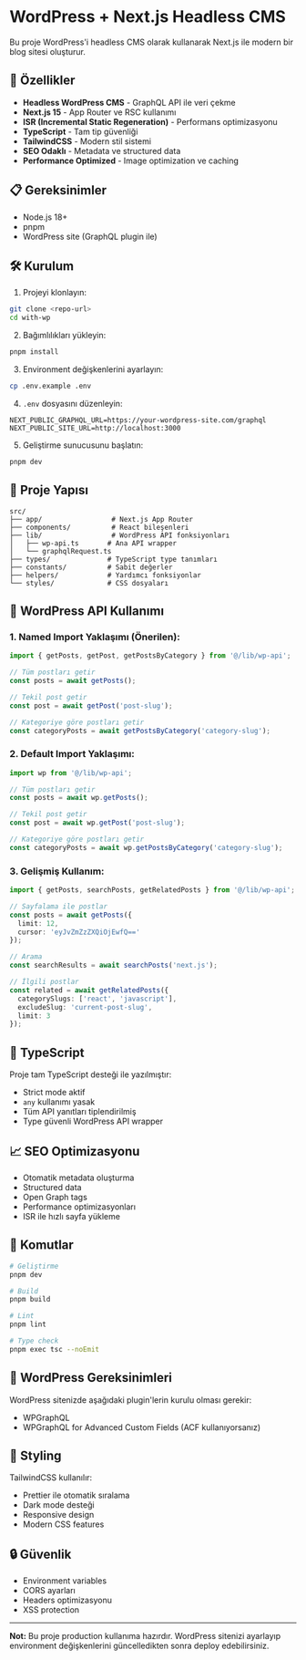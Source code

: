 # WordPress + Next.js Headless CMS

Bu proje WordPress'i headless CMS olarak kullanarak Next.js ile modern bir blog sitesi oluşturur.

## 🚀 Özellikler

- **Headless WordPress CMS** - GraphQL API ile veri çekme
- **Next.js 15** - App Router ve RSC kullanımı
- **ISR (Incremental Static Regeneration)** - Performans optimizasyonu
- **TypeScript** - Tam tip güvenliği
- **TailwindCSS** - Modern stil sistemi
- **SEO Odaklı** - Metadata ve structured data
- **Performance Optimized** - Image optimization ve caching

## 📋 Gereksinimler

- Node.js 18+
- pnpm
- WordPress site (GraphQL plugin ile)

## 🛠️ Kurulum

1. Projeyi klonlayın:
```bash
git clone <repo-url>
cd with-wp
```

2. Bağımlılıkları yükleyin:
```bash
pnpm install
```

3. Environment değişkenlerini ayarlayın:
```bash
cp .env.example .env
```

4. `.env` dosyasını düzenleyin:
```
NEXT_PUBLIC_GRAPHQL_URL=https://your-wordpress-site.com/graphql
NEXT_PUBLIC_SITE_URL=http://localhost:3000
```

5. Geliştirme sunucusunu başlatın:
```bash
pnpm dev
```

## 📁 Proje Yapısı

```
src/
├── app/                 # Next.js App Router
├── components/          # React bileşenleri
├── lib/                 # WordPress API fonksiyonları
│   ├── wp-api.ts       # Ana API wrapper
│   └── graphqlRequest.ts
├── types/              # TypeScript type tanımları
├── constants/          # Sabit değerler
├── helpers/            # Yardımcı fonksiyonlar
└── styles/             # CSS dosyaları
```

## 🎯 WordPress API Kullanımı

### 1. Named Import Yaklaşımı (Önerilen):
```typescript
import { getPosts, getPost, getPostsByCategory } from '@/lib/wp-api';

// Tüm postları getir
const posts = await getPosts();

// Tekil post getir
const post = await getPost('post-slug');

// Kategoriye göre postları getir
const categoryPosts = await getPostsByCategory('category-slug');
```

### 2. Default Import Yaklaşımı:
```typescript
import wp from '@/lib/wp-api';

// Tüm postları getir
const posts = await wp.getPosts();

// Tekil post getir
const post = await wp.getPost('post-slug');

// Kategoriye göre postları getir
const categoryPosts = await wp.getPostsByCategory('category-slug');
```

### 3. Gelişmiş Kullanım:
```typescript
import { getPosts, searchPosts, getRelatedPosts } from '@/lib/wp-api';

// Sayfalama ile postlar
const posts = await getPosts({ 
  limit: 12, 
  cursor: 'eyJvZmZzZXQiOjEwfQ==' 
});

// Arama
const searchResults = await searchPosts('next.js');

// İlgili postlar
const related = await getRelatedPosts({
  categorySlugs: ['react', 'javascript'],
  excludeSlug: 'current-post-slug',
  limit: 3
});
```

## 🔧 TypeScript

Proje tam TypeScript desteği ile yazılmıştır:

- Strict mode aktif
- `any` kullanımı yasak
- Tüm API yanıtları tiplendirilmiş
- Type güvenli WordPress API wrapper

## 📈 SEO Optimizasyonu

- Otomatik metadata oluşturma
- Structured data
- Open Graph tags
- Performance optimizasyonları
- ISR ile hızlı sayfa yükleme

## 🚦 Komutlar

```bash
# Geliştirme
pnpm dev

# Build
pnpm build

# Lint
pnpm lint

# Type check
pnpm exec tsc --noEmit
```

## 📝 WordPress Gereksinimleri

WordPress sitenizde aşağıdaki plugin'lerin kurulu olması gerekir:

- WPGraphQL
- WPGraphQL for Advanced Custom Fields (ACF kullanıyorsanız)

## 🎨 Styling

TailwindCSS kullanılır:

- Prettier ile otomatik sıralama
- Dark mode desteği
- Responsive design
- Modern CSS features

## 🔒 Güvenlik

- Environment variables
- CORS ayarları
- Headers optimizasyonu
- XSS protection

---

**Not:** Bu proje production kullanıma hazırdır. WordPress sitenizi ayarlayıp environment değişkenlerini güncelledikten sonra deploy edebilirsiniz.